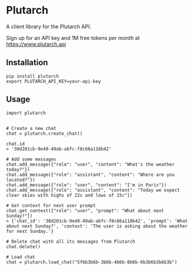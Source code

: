 # Plutarch

A client library for the Plutarch API.

Sign up for an API key and 1M free tokens per month at https://www.plutarch.api

## Installation
```
pip install plutarch
export PLUTARCH_API_KEY=your-api-key
```

## Usage
```
import plutarch


# Create a new chat
chat = plutarch.create_chat()

chat.id
> '30d201cb-9e49-49ab-abfc-f8c66a118b42'

# Add some messages
chat.add_message({"role": "user", "content": "What's the weather today?"})
chat.add_message({"role": "assistant", "content": "Where are you located?"})
chat.add_message({"role": "user", "content": "I'm in Paris"})
chat.add_message({"role": "assistant", "content": "Today we expect clear skies with highs of 22c and lows of 15c"})

# Get context for next user prompt
chat.get_context({"role": "user", "prompt": "What about next Sunday?"})
> {'chat_id': '30d201cb-9e49-49ab-abfc-f8c66a118b42', 'prompt': 'What about next Sunday?', 'context': 'The user is asking about the weather for next Sunday.'}

# Delete chat with all its messages from Plutarch
chat.delete()

# Load chat
chat = plutarch.load_chat("5f6b3b6b-3b6b-4b6b-8b6b-6b3b6b3b6b3b")
```